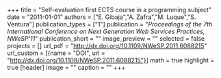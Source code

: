+++
title = "Self-evaluation first ECTS course in a programming subject"
date = "2011-01-01"
authors = ["E. Gibaja","A. Zafra","M. Luque","S. Ventura"]
publication_types = ["1"]
publication = "_Proceedings of the 7th International Conference on Next Generation Web Services Practices, NWeSP'11_"
publication_short = ""
image_preview = ""
selected = false
projects = []
url_pdf = "http://dx.doi.org/10.1109/NWeSP.2011.6088215"
url_custom = [{name = "DOI", url = "http://dx.doi.org/10.1109/NWeSP.2011.6088215"}]
math = true
highlight = true
[header]
image = ""
caption = ""
+++

